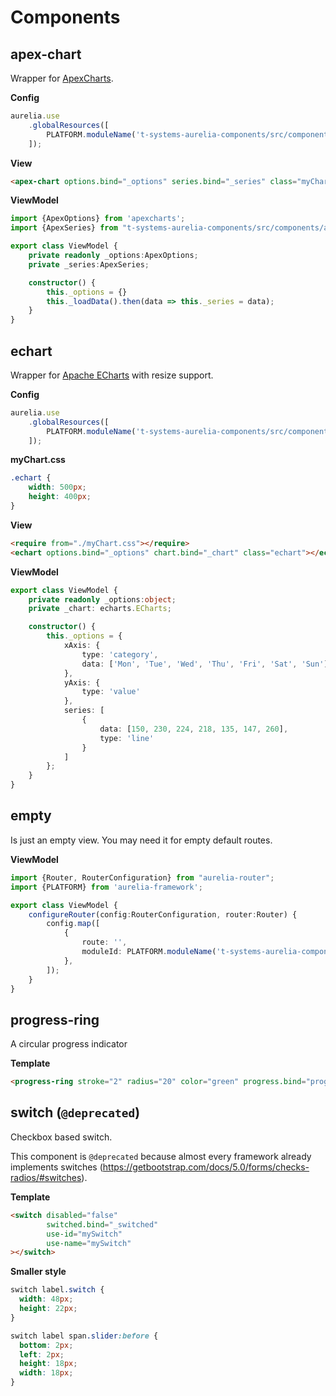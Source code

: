 # Components

## apex-chart

Wrapper for [ApexCharts](https://apexcharts.com/).

**Config**
```typescript
aurelia.use
    .globalResources([
        PLATFORM.moduleName('t-systems-aurelia-components/src/components/apex-chart/apex-chart'),
    ]);
```

**View**
```html
<apex-chart options.bind="_options" series.bind="_series" class="myChart"></apex-chart>
```
**ViewModel**
```typescript
import {ApexOptions} from 'apexcharts';
import {ApexSeries} from "t-systems-aurelia-components/src/components/apex-chart/apex-chart";

export class ViewModel {
    private readonly _options:ApexOptions;
    private _series:ApexSeries;

    constructor() {
        this._options = {}
        this._loadData().then(data => this._series = data);
    }
}
```

## echart

Wrapper for [Apache ECharts](https://echarts.apache.org/) with resize support.

**Config**
```typescript
aurelia.use
    .globalResources([
        PLATFORM.moduleName('t-systems-aurelia-components/src/components/echart/echart'),
    ]);
```

**myChart.css**
```css
.echart {
    width: 500px;
    height: 400px;
}
```

**View**
```html
<require from="./myChart.css"></require>
<echart options.bind="_options" chart.bind="_chart" class="echart"></echart>
```
**ViewModel**
```typescript
export class ViewModel {
    private readonly _options:object;
    private _chart: echarts.ECharts;

    constructor() {
        this._options = {
            xAxis: {
                type: 'category',
                data: ['Mon', 'Tue', 'Wed', 'Thu', 'Fri', 'Sat', 'Sun']
            },
            yAxis: {
                type: 'value'
            },
            series: [
                {
                    data: [150, 230, 224, 218, 135, 147, 260],
                    type: 'line'
                }
            ]
        };
    }
}
```

## empty

Is just an empty view. You may need it for empty default routes.

**ViewModel**
```typescript
import {Router, RouterConfiguration} from "aurelia-router";
import {PLATFORM} from 'aurelia-framework';

export class ViewModel {
    configureRouter(config:RouterConfiguration, router:Router) {
        config.map([
            {
                route: '',
                moduleId: PLATFORM.moduleName('t-systems-aurelia-components/src/components/empty/empty'),
            },
        ]);
    }
}
```

## progress-ring

A circular progress indicator

**Template**
```html
<progress-ring stroke="2" radius="20" color="green" progress.bind="progress"></progress-ring>
```

## switch (`@deprecated`)

Checkbox based switch.

This component is `@deprecated` because almost every framework already implements switches (https://getbootstrap.com/docs/5.0/forms/checks-radios/#switches).

**Template**
```html
<switch disabled="false"
        switched.bind="_switched"
        use-id="mySwitch"
        use-name="mySwitch"
></switch>
```

**Smaller style**
```css
switch label.switch {
  width: 48px;
  height: 22px;
}

switch label span.slider:before {
  bottom: 2px;
  left: 2px;
  height: 18px;
  width: 18px;
}
```
